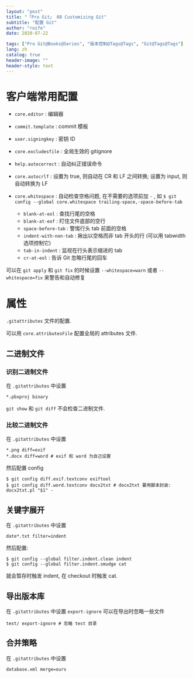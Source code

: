 ```yaml
---
layout: "post"
title: "「Pro Git」 08 Customizing Git"
subtitle: "配置 Git"
author: "roife"
date: 2020-07-22

tags: ["Pro Git@Books@Series", "版本控制@Tags@Tags", "Git@Tags@Tags"]
lang: zh
catalog: true
header-image: ""
header-style: text
---
```


# 客户端常用配置

- `core.editor`
  : 编辑器

- `commit.template`
  : commit 模板

- `user.signingkey`
  : 密钥 ID

- `core.excludesfile`
  : 全局生效的 gitignore

- `help.autocorrect`
  : 自动纠正错误命令

- `core.autocrlf`
  : 设置为 true, 则自动在 CR 和 LF 之间转换; 设置为 input, 则自动转换为 LF

- `core.whitespace`
  : 自动检查空格问题, 在不需要的选项前加 `-` , 如 `$ git config --global core.whitespace trailing-space,-space-before-tab`

  - `blank-at-eol`
    : 查找行尾的空格
  - `blank-at-eof`
    : 盯住文件底部的空行
  - `space-before-tab`
    : 警惕行头 tab 前面的空格
  - `indent-with-non-tab`
    : 揪出以空格而非 tab 开头的行 (可以用 tabwidth 选项控制它)
  - `tab-in-indent`
    : 监视在行头表示缩进的 tab
  - `cr-at-eol`
    : 告诉 Git 忽略行尾的回车

可以在 `git apply` 和 `git fix` 的时候设置 `--whitespace=warn` 或者
`--whitespace=fix` 来警告和自动修复

# 属性

`.gitattributes` 文件的配置.

可以用 `core.attributesFile` 配置全局的 attributes 文件.

## 二进制文件

### 识别二进制文件

在 `.gitattributes` 中设置

``` gitattributes
*.pbxproj binary
```

`git show` 和 `git diff` 不会检查二进制文件.

### 比较二进制文件

在 `.gitattributes` 中设置

``` gitattributes
*.png diff=exif
*.docx diff=word # exif 和 word 为自己设置
```

然后配置 config

``` shell
$ git config diff.exif.textconv exiftool
$ git config diff.word.textconv docx2txt # docx2txt 要用脚本封装: docx2txt.pl "$1" -
```

## 关键字展开

在 `.gitattributes` 中设置

``` gitattributes
date*.txt filter=indent
```

然后配置:

``` shell
$ git config --global filter.indent.clean indent
$ git config --global filter.indent.smudge cat
```

就会暂存时触发 indent, 在 checkout 时触发 cat.

## 导出版本库

在 `.gitattributes` 中设置 `export-ignore` 可以在导出时忽略一些文件

``` gitattributes
test/ export-ignore # 忽略 test 目录
```

## 合并策略

在 `.gitattributes` 中设置

``` gitattributes
database.xml merge=ours
```
